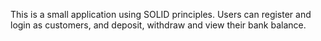 This is a small application using SOLID principles. Users can register and login as customers, and deposit, withdraw and view their bank balance.

